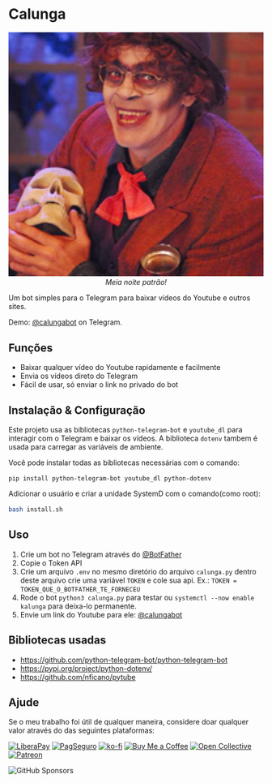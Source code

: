 # Calunga

<p align="center">
  <img src="https://raw.githubusercontent.com/sistematico/calunga/main/assets/img/calunga.jpg" alt="Calunga" /><br />
  <em>Meia noite patrão!</em>
</p>

Um bot simples para o Telegram para baixar vídeos do Youtube e outros sites.

Demo: [@calungabot](https://t.me/calungabot) on Telegram.

## Funções

* Baixar qualquer vídeo do Youtube rapidamente e facilmente
* Envia os vídeos direto do Telegram
* Fácil de usar, só enviar o link no privado do bot

## Instalação & Configuração

Este projeto usa as bibliotecas `python-telegram-bot` e `youtube_dl` para interagir com o Telegram e baixar os vídeos.
A biblioteca `dotenv` tambem é usada para carregar as variáveis de ambiente.

Você pode instalar todas as bibliotecas necessárias com o comando:

```
pip install python-telegram-bot youtube_dl python-dotenv
```

Adicionar o usuário e criar a unidade SystemD com o comando(como root):

```bash
bash install.sh

```

## Uso

1. Crie um bot no Telegram através do [@BotFather](https://t.me/botfather)
2. Copie o Token API
3. Crie um arquivo ```.env``` no mesmo diretório do arquivo ```calunga.py``` dentro deste arquivo crie uma variável ```TOKEN``` e cole sua api. Ex.: ```TOKEN = TOKEN_QUE_O_BOTFATHER_TE_FORNECEU```
4. Rode o bot `python3 calunga.py` para testar ou `systemctl --now enable kalunga` para deixa-lo permanente.
5. Envie um link do Youtube para ele: [@calungabot](https://t.me/calungabot)



## Bibliotecas usadas

* https://github.com/python-telegram-bot/python-telegram-bot
* https://pypi.org/project/python-dotenv/
* https://github.com/nficano/pytube

## Ajude

Se o meu trabalho foi útil de qualquer maneira, considere doar qualquer valor através do das seguintes plataformas:

[![LiberaPay](https://img.shields.io/badge/LiberaPay-gray?logo=liberapay&logoColor=white&style=flat-square)](https://liberapay.com/sistematico/donate) [![PagSeguro](https://img.shields.io/badge/PagSeguro-gray?logo=pagseguro&logoColor=white&style=flat-square)](https://pag.ae/bfxkQW) [![ko-fi](https://img.shields.io/badge/ko--fi-gray?logo=ko-fi&logoColor=white&style=flat-square)](https://ko-fi.com/K3K32RES9) [![Buy Me a Coffee](https://img.shields.io/badge/Buy_Me_a_Coffee-gray?logo=buy-me-a-coffee&logoColor=white&style=flat-square)](https://www.buymeacoffee.com/sistematico) [![Open Collective](https://img.shields.io/badge/Open_Collective-gray?logo=opencollective&logoColor=white&style=flat-square)](https://opencollective.com/sistematico) [![Patreon](https://img.shields.io/badge/Patreon-gray?logo=patreon&logoColor=white&style=flat-square)](https://patreon.com/sistematico)

![GitHub Sponsors](https://img.shields.io/github/sponsors/sistematico?label=Github%20Sponsors)
